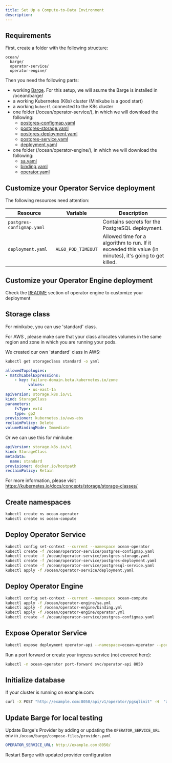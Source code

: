 ```yaml
---
title: Set Up a Compute-to-Data Environment
description: 
---
```


## Requirements

First, create a folder with the following structure:

```text
ocean/
  barge/
  operator-service/
  operator-engine/
```

Then you need the following parts:

- working [Barge](https://github.com/oceanprotocol/barge). For this setup, we will asume the Barge is installed in /ocean/barge/
- a working Kubernetes (K8s) cluster (Minikube is a good start)
- a working `kubectl` connected to the K8s cluster
- one folder (/ocean/operator-service/), in which we will download the following:
  - [postgres-configmap.yaml](https://raw.githubusercontent.com/oceanprotocol/operator-service/main/kubernetes/postgres-configmap.yaml)
  - [postgres-storage.yaml](https://raw.githubusercontent.com/oceanprotocol/operator-service/main/kubernetes/postgres-storage.yaml)
  - [postgres-deployment.yaml](https://raw.githubusercontent.com/oceanprotocol/operator-service/main/kubernetes/postgres-deployment.yaml)
  - [postgres-service.yaml](https://raw.githubusercontent.com/oceanprotocol/operator-service/main/kubernetes/postgresql-service.yaml)
  - [deployment.yaml](https://raw.githubusercontent.com/oceanprotocol/operator-service/main/kubernetes/deployment.yaml)
- one folder (/ocean/operator-engine/), in which we will download the following:
  - [sa.yaml](https://raw.githubusercontent.com/oceanprotocol/operator-engine/main/kubernetes/sa.yml)
  - [binding.yaml](https://raw.githubusercontent.com/oceanprotocol/operator-engine/main/kubernetes/binding.yml)
  - [operator.yaml](https://raw.githubusercontent.com/oceanprotocol/operator-engine/main/kubernetes/operator.yml)
  
## Customize your Operator Service deployment

The following resources need attention:

| Resource                  | Variable           | Description                                                                                            |
| ------------------------- | ------------------ | ------------------------------------------------------------------------------------------------------ |
| `postgres-configmap.yaml` |                    | Contains secrets for the PostgreSQL deployment.                                                        |
| `deployment.yaml`         | `ALGO_POD_TIMEOUT` | Allowed time for a algorithm to run. If it exceeded this value (in minutes), it's going to get killed. |

## Customize your Operator Engine deployment

Check the [README](https://github.com/oceanprotocol/operator-engine#customize-your-operator-engine-deployment) section of operator engine to customize your deployment

## Storage class

For minikube, you can use 'standard' class.

For AWS , please make sure that your class allocates volumes in the same region and zone in which you are running your pods.

We created our own 'standard' class in AWS:

```bash
kubectl get storageclass standard -o yaml
```

```yaml
allowedTopologies:
- matchLabelExpressions:
    - key: failure-domain.beta.kubernetes.io/zone
          values:
          - us-east-1a
apiVersion: storage.k8s.io/v1
kind: StorageClass
parameters:
    fsType: ext4
    type: gp2
provisioner: kubernetes.io/aws-ebs
reclaimPolicy: Delete
volumeBindingMode: Immediate
```

Or we can use this for minikube:

```yaml
apiVersion: storage.k8s.io/v1
kind: StorageClass
metadata:
  name: standard
provisioner: docker.io/hostpath
reclaimPolicy: Retain
```

For more information, please visit https://kubernetes.io/docs/concepts/storage/storage-classes/

## Create namespaces

```bash
kubectl create ns ocean-operator
kubectl create ns ocean-compute
```

## Deploy Operator Service

```bash
kubectl config set-context --current --namespace ocean-operator
kubectl create -f /ocean/operator-service/postgres-configmap.yaml
kubectl create -f /ocean/operator-service/postgres-storage.yaml
kubectl create -f /ocean/operator-service/postgres-deployment.yaml
kubectl create -f /ocean/operator-service/postgresql-service.yaml
kubectl apply -f /ocean/operator-service/deployment.yaml
```

## Deploy Operator Engine

```bash
kubectl config set-context --current --namespace ocean-compute
kubectl apply -f /ocean/operator-engine/sa.yml
kubectl apply -f /ocean/operator-engine/binding.yml
kubectl apply -f /ocean/operator-engine/operator.yml
kubectl create -f /ocean/operator-service/postgres-configmap.yaml
```

## Expose Operator Service

```bash
kubectl expose deployment operator-api --namespace=ocean-operator --port=8050
```

Run a port forward or create your ingress service (not covered here):

```bash
kubectl -n ocean-operator port-forward svc/operator-api 8050
```

## Initialize database

If your cluster is running on example.com:

```bash
curl -X POST "http://example.com:8050/api/v1/operator/pgsqlinit" -H  "accept: application/json"
```

## Update Barge for local testing

Update Barge's Provider by adding or updating the `OPERATOR_SERVICE_URL` env in `/ocean/barge/compose-files/provider.yaml`

```yaml
OPERATOR_SERVICE_URL: http://example.com:8050/
```

Restart Barge with updated provider configuration
